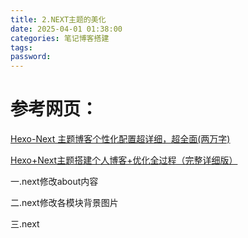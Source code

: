 ```yaml
---
title: 2.NEXT主题的美化
date: 2025-04-01 01:38:00
categories: 笔记博客搭建
tags: 
password:
---
```

# 参考网页：
[Hexo-Next 主题博客个性化配置超详细，超全面(两万字)](https://blog.csdn.net/as480133937/article/details/100138838)

[Hexo+Next主题搭建个人博客+优化全过程（完整详细版）](https://zhuanlan.zhihu.com/p/618864711)

一.next修改about内容

二.next修改各模块背景图片

三.next
